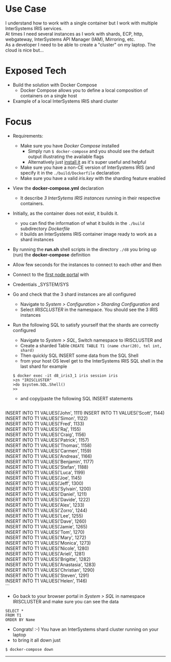 # Use Case
I understand how to work with a single container but I work with multiple InterSystems IRIS services.  
At times I need several instances as I work with shards, ECP, http, webgateway, InterSystems API Manager (IAM), Mirroring, etc.    
As a developer I need to be able to create a "cluster" on my laptop. The cloud is nice but...

# Exposed Tech
+ Build the solution with Docker Compose
	+ Docker Compose allows you to define a local composition of containers on a single host
+ Example of a local InterSystems IRIS shard cluster

# Focus
+ Requirements:
	+ Make sure you have *Docker Compose* installed
		+ Simply run ```$ docker-compose``` and you should see the default output illustrating the available flags
		+ Alternatively just [install it](https://docs.docker.com/compose/install/) as it's super useful and helpful
	+ Make sure you have a non-CE version of InterSystems IRIS (and specify it in the ```./build/Dockerfile``` declaration
	+ Make sure you have a valid *iris.key* with the sharding feature enabled
+ View the **docker-compose.yml** declaration
	+ It describe *3 InterSytems IRIS instances* running in their respective containers.
+ Initially, as the container does not exist, it builds it.
	+ you can find the information of what it builds in the ```./build``` subdirectory *Dockerfile*
	+ it builds an InterSystems IRIS container image ready to work as a shard instances
+ By running the **run.sh** shell scripts in the directory ```./d8``` you bring up (run) the **docker-compose** definition
+ Allow few seconds for the instances to connect to each other and then
+ Connect to the [first node portal](http://localhost:9012/csp/sys/utilhome.csp) with
+ Credentials _SYSTEM/SYS
+ Go and check that the 3 shard instances are all configured
	+ Navigate to *System > Configuration > Sharding Configuration* and
	+ Select *IRISCLUSTER* in the namespace. You should see the 3 IRIS instances
+ Run the following SQL to satisfy yourself that the shards are correctly configured
	+ Navigate to *System > SQL*, Switch namespace to IRISCLUSTER and 
	+ Create a sharded Table ```CREATE TABLE T1 (name char(20), tel int, shard)```  
	+ Then quickly SQL INSERT some data from the SQL Shell
	+ from your host OS level get to the InterSystems IRIS SQL shell in the last shard for example  
	
	```
	$ docker exec -it d8_iris3_1 iris session iris
	>zn "IRISCLUSTER"
	>do $system.SQL.Shell()
	>>
	```
	+ and copy/paste the following SQL INSERT statements
	
	```SQL  
INSERT INTO T1 VALUES('John', 1111) 
INSERT INTO T1 VALUES('Scott', 1144)  
INSERT INTO T1 VALUES('Simon', 1122)  
INSERT INTO T1 VALUES('Fred', 1133)  
INSERT INTO T1 VALUES('Raj', 1155)  
INSERT INTO T1 VALUES('Craig', 1156)  
INSERT INTO T1 VALUES('Patrick', 1157)  
INSERT INTO T1 VALUES('Thomas', 1158)  
INSERT INTO T1 VALUES('Carmen', 1159)  
INSERT INTO T1 VALUES('Andreas', 1166)  
INSERT INTO T1 VALUES('Benjamin', 1177)  
INSERT INTO T1 VALUES('Stefan', 1188)  
INSERT INTO T1 VALUES('Luca', 1199)  
INSERT INTO T1 VALUES('Joe', 1145)  
INSERT INTO T1 VALUES('Jeff', 1300)  
INSERT INTO T1 VALUES('Sylvain', 1200)  
INSERT INTO T1 VALUES('Daniel', 1211)  
INSERT INTO T1 VALUES('Davide', 1222)  
INSERT INTO T1 VALUES('Alex', 1233)  
INSERT INTO T1 VALUES('Zorro', 1244)  
INSERT INTO T1 VALUES('Lee', 1255)  
INSERT INTO T1 VALUES('Dave', 1260)  
INSERT INTO T1 VALUES('Jamie', 1265)  
INSERT INTO T1 VALUES('Tom', 1270)  
INSERT INTO T1 VALUES('Mary', 1272)  
INSERT INTO T1 VALUES('Monica', 1273)  
INSERT INTO T1 VALUES('Nicole', 1280)  
INSERT INTO T1 VALUES('Arieli', 1281)  
INSERT INTO T1 VALUES('Brigitte', 1282)  
INSERT INTO T1 VALUES('Anastasia', 1283)  
INSERT INTO T1 VALUES('Christian', 1290)  
INSERT INTO T1 VALUES('Steven', 1291)  
INSERT INTO T1 VALUES('Helen', 1146)  
	```
+ Go back to your browser portal in *System > SQL* in namespace IRISCLUSTER and make sure you can see the data  

```
SELECT *
FROM T1
ORDER BY Name
```
+ Congrats! :-) You have an InterSystems shard cluster running on your laptop
+ to bring it all down just  

```
$ docker-compose down
```
---
